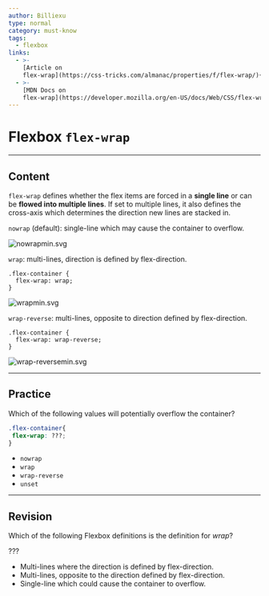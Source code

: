 ```yaml
---
author: Billiexu
type: normal
category: must-know
tags:
  - flexbox
links:
  - >-
    [Article on
    flex-wrap](https://css-tricks.com/almanac/properties/f/flex-wrap/){website}
  - >-
    [MDN Docs on
    flex-wrap](https://developer.mozilla.org/en-US/docs/Web/CSS/flex-wrap){documentation}
---
```


# Flexbox `flex-wrap`


---

## Content

`flex-wrap` defines whether the flex items are forced in a **single line** or can be **flowed into multiple lines**. If set to multiple lines, it also defines the cross-axis which determines the direction new lines are stacked in.

`nowrap` (default): single-line which may cause the container to overflow.

![nowrapmin.svg](https://img.enkipro.com/560556c253352a2467f9496ec78b02d9.png)

`wrap`: multi-lines, direction is defined by flex-direction.

```plain-text
.flex-container {
  flex-wrap: wrap;
}

```

![wrapmin.svg](https://img.enkipro.com/bd265fff3d61633533932226ac0fd4c3.png)

`wrap-reverse`: multi-lines, opposite to direction defined by flex-direction.

```plain-text
.flex-container {
  flex-wrap: wrap-reverse;
}

```

![wrap-reversemin.svg](https://img.enkipro.com/c44442bc99e2a6530feec5287b49128b.png)


---

## Practice

Which of the following values will potentially overflow the container?

```css
.flex-container{
 flex-wrap: ???;
}
```

- `nowrap`
- `wrap`
- `wrap-reverse`
- `unset`


---

## Revision

Which of the following Flexbox definitions is the definition for *wrap*?

???

- Multi-lines where the direction is defined by flex-direction.
- Multi-lines, opposite to the direction defined by flex-direction.
- Single-line which could cause the container to overflow.
